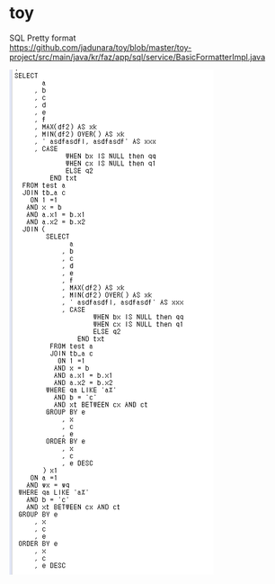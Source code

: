 # toy
SQL Pretty format
<br />
https://github.com/jadunara/toy/blob/master/toy-project/src/main/java/kr/faz/app/sql/service/BasicFormatterImpl.java

<img src="https://github.com/jadunara/toy/blob/master/pretty%20sql.png?raw=true"></img>
